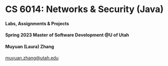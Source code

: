 # CS 6014: Networks & Security (Java)

#### Labs, Assignments & Projects

#### Spring 2023 Master of Software Development @U of Utah

#### Muyuan (Laura) Zhang

muyuan.zhang@utah.edu
